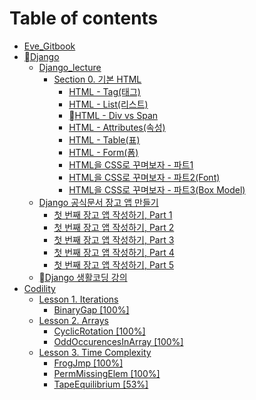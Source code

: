 # Table of contents

* [Eve\_Gitbook](README.md)
* [Django](django/README.md)
  * [Django\_lecture](django/django\_lecture/README.md)
    * [Section 0. 기본 HTML](django/django\_lecture/section-0.-html/README.md)
      * [HTML - Tag(태그)](django/django\_lecture/section-0.-html/html-tag.md)
      * [HTML - List(리스트)](django/django\_lecture/section-0.-html/html-list.md)
      * [HTML - Div vs Span](django/django\_lecture/section-0.-html/html-div-vs-span.md)
      * [HTML - Attributes(속성)](django/django\_lecture/section-0.-html/html-attributes.md)
      * [HTML - Table(표)](django/django\_lecture/section-0.-html/html-table.md)
      * [HTML - Form(폼)](django/django\_lecture/section-0.-html/html-form.md)
      * [HTML을 CSS로 꾸며보자 - 파트1](django/django\_lecture/section-0.-html/html-css-1.md)
      * [HTML을 CSS로 꾸며보자 - 파트2(Font)](django/django\_lecture/section-0.-html/html-css-2-font.md)
      * [HTML을 CSS로 꾸며보자 - 파트3(Box Model)](django/django\_lecture/section-0.-html/html-css-3-box-model.md)
  * [Django 공식문서 장고 앱 만들기](django/django/README.md)
    * [첫 번째 장고 앱 작성하기, Part 1](django/django/part-1.md)
    * [첫 번째 장고 앱 작성하기, Part 2](django/django/part-2.md)
    * [첫 번째 장고 앱 작성하기, Part 3](django/django/part-3.md)
    * [첫 번째 장고 앱 작성하기, Part 4](django/django/part-4.md)
    * [첫 번째 장고 앱 작성하기, Part 5](django/django/part-5.md)
  * [Django 생활코딩 강의](django/django-1.md)
* [Codility](codility/README.md)
  * [Lesson 1. Iterations](codility/lesson-1.-iterations/README.md)
    * [BinaryGap \[100%\]](codility/lesson-1.-iterations/binarygap-100.md)
  * [Lesson 2. Arrays](codility/lesson-2.-arrays/README.md)
    * [CyclicRotation \[100%\]](codility/lesson-2.-arrays/cyclicrotation-100.md)
    * [OddOccurencesInArray \[100%\]](codility/lesson-2.-arrays/oddoccurencesinarray-100.md)
  * [Lesson 3. Time Complexity](codility/lesson-3.-time-complexity/README.md)
    * [FrogJmp \[100%\]](codility/lesson-3.-time-complexity/frogjmp-100.md)
    * [PermMissingElem \[100%\]](codility/lesson-3.-time-complexity/permmissingelem-100.md)
    * [TapeEquilibrium \[53%\]](codility/lesson-3.-time-complexity/tapeequilibrium-53.md)
